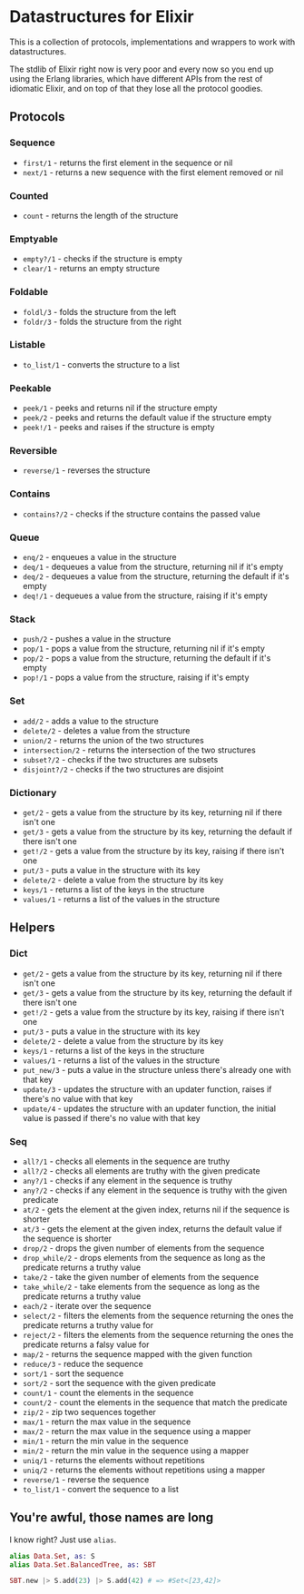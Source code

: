 Datastructures for Elixir
=========================
This is a collection of protocols, implementations and wrappers to work with
datastructures.

The stdlib of Elixir right now is very poor and every now so you end up using
the Erlang libraries, which have different APIs from the rest of idiomatic
Elixir, and on top of that they lose all the protocol goodies.

Protocols
---------

### Sequence
  * `first/1` - returns the first element in the sequence or nil
  * `next/1` - returns a new sequence with the first element removed or nil

### Counted
  * `count` - returns the length of the structure

### Emptyable
  * `empty?/1` - checks if the structure is empty
  * `clear/1` - returns an empty structure

### Foldable
  * `foldl/3` - folds the structure from the left
  * `foldr/3` - folds the structure from the right

### Listable
  * `to_list/1` - converts the structure to a list

### Peekable
  * `peek/1` - peeks and returns nil if the structure empty
  * `peek/2` - peeks and returns the default value if the structure empty
  * `peek!/1` - peeks and raises if the structure is empty

### Reversible
  * `reverse/1` - reverses the structure

### Contains
  * `contains?/2` - checks if the structure contains the passed value

### Queue
  * `enq/2` - enqueues a value in the structure
  * `deq/1` - dequeues a value from the structure, returning nil if it's empty
  * `deq/2` - dequeues a value from the structure, returning the default if it's empty
  * `deq!/1` - dequeues a value from the structure, raising if it's empty

### Stack
  * `push/2` - pushes a value in the structure
  * `pop/1` - pops a value from the structure, returning nil if it's empty
  * `pop/2` - pops a value from the structure, returning the default if it's empty
  * `pop!/1` - pops a value from the structure, raising if it's empty

### Set
  * `add/2` - adds a value to the structure
  * `delete/2` - deletes a value from the structure
  * `union/2` - returns the union of the two structures
  * `intersection/2` - returns the intersection of the two structures
  * `subset?/2` - checks if the two structures are subsets
  * `disjoint?/2` - checks if the two structures are disjoint

### Dictionary
  * `get/2` - gets a value from the structure by its key, returning nil if there isn't one
  * `get/3` - gets a value from the structure by its key, returning the default if there isn't one
  * `get!/2` - gets a value from the structure by its key, raising if there isn't one
  * `put/3` - puts a value in the structure with its key
  * `delete/2` - delete a value from the structure by its key
  * `keys/1` - returns a list of the keys in the structure
  * `values/1` - returns a list of the values in the structure

Helpers
-------

### Dict
  * `get/2` - gets a value from the structure by its key, returning nil if there isn't one
  * `get/3` - gets a value from the structure by its key, returning the default if there isn't one
  * `get!/2` - gets a value from the structure by its key, raising if there isn't one
  * `put/3` - puts a value in the structure with its key
  * `delete/2` - delete a value from the structure by its key
  * `keys/1` - returns a list of the keys in the structure
  * `values/1` - returns a list of the values in the structure
  * `put_new/3` - puts a value in the structure unless there's already one with that key
  * `update/3` - updates the structure with an updater function, raises if there's no value with that key
  * `update/4` - updates the structure with an updater function, the initial value is passed if there's no value with that key

### Seq
  * `all?/1` - checks all elements in the sequence are truthy
  * `all?/2` - checks all elements are truthy with the given predicate
  * `any?/1` - checks if any element in the sequence is truthy
  * `any?/2` - checks if any element in the sequence is truthy with the given predicate
  * `at/2` - gets the element at the given index, returns nil if the sequence is shorter
  * `at/3` - gets the element at the given index, returns the default value if the sequence is shorter
  * `drop/2` - drops the given number of elements from the sequence
  * `drop_while/2` - drops elements from the sequence as long as the predicate returns a truthy value
  * `take/2` - take the given number of elements from the sequence
  * `take_while/2` - take elements from the sequence as long as the predicate returns a truthy value
  * `each/2` - iterate over the sequence
  * `select/2` - filters the elements from the sequence returning the ones the predicate returns a truthy value for
  * `reject/2` - filters the elements from the sequence returning the ones the predicate returns a falsy value for
  * `map/2` - returns the sequence mapped with the given function
  * `reduce/3` - reduce the sequence
  * `sort/1` - sort the sequence
  * `sort/2` - sort the sequence with the given predicate
  * `count/1` - count the elements in the sequence
  * `count/2` - count the elements in the sequence that match the predicate
  * `zip/2` - zip two sequences together
  * `max/1` - return the max value in the sequence
  * `max/2` - return the max value in the sequence using a mapper
  * `min/1` - return the min value in the sequence
  * `min/2` - return the min value in the sequence using a mapper
  * `uniq/1` - returns the elements without repetitions
  * `uniq/2` - returns the elements without repetitions using a mapper
  * `reverse/1` - reverse the sequence
  * `to_list/1` - convert the sequence to a list

You're awful, those names are long
----------------------------------
I know right? Just use `alias`.

```elixir
alias Data.Set, as: S
alias Data.Set.BalancedTree, as: SBT

SBT.new |> S.add(23) |> S.add(42) # => #Set<[23,42]>
```
